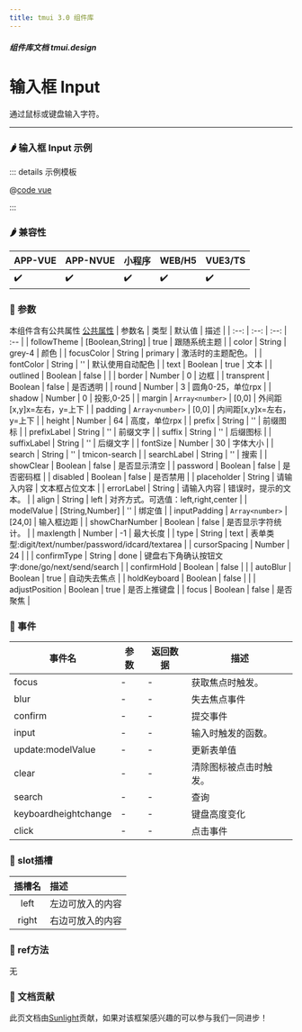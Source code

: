 ```yaml
---
title: tmui 3.0 组件库
---
```


<dirtoc></dirtoc>

##### 组件库文档 tmui.design

# 输入框 Input
通过鼠标或键盘输入字符。

---

### :hot_pepper: 输入框 Input 示例

<webview url="https://tmui.design/h5/#/pages/form/input"></webview>

::: details 示例模板

@[code vue](pages/form/input.nvue)

:::

### :hot_pepper: 兼容性

| APP-VUE | APP-NVUE | 小程序 | WEB/H5 | VUE3/TS |
| --- | --- | --- | --- | --- |
| :heavy_check_mark: | :heavy_check_mark: | :heavy_check_mark: | :heavy_check_mark: | :heavy_check_mark: |

### :seedling: 参数
本组件含有公共属性 [公共属性](/doc/spec/组件公共样式.md)
| 参数名 | 类型 | 默认值 | 描述 |
| :--: | :--: | :--: | :-- |
| followTheme | [Boolean,String] | true | 跟随系统主题 |
| color | String | grey-4 | 颜色 |
| focusColor | String | primary | 激活时的主题配色。 |
| fontColor | String | '' | 默认使用自动配色 |
| text | Boolean | true | 文本 |
| outlined | Boolean | false |  |
| border | Number | 0 | 边框 |
| transprent | Boolean | false | 是否透明 |
| round | Number | 3 | 圆角0-25，单位rpx |
| shadow | Number | 0 | 投影,0-25 |
| margin | `Array<number>` | [0,0] | 外间距[x,y]x=左右，y=上下 |
| padding | `Array<number>` | [0,0] | 内间距[x,y]x=左右，y=上下 |
| height | Number | 64 | 高度，单位rpx |
| prefix | String | '' | 前缀图标 |
| prefixLabel | String | '' | 前缀文字  |
| suffix | String | '' | 后缀图标 |
| suffixLabel | String | '' | 后缀文字 |
| fontSize | Number | 30 | 字体大小 |
| search | String | '' | tmicon-search |
| searchLabel | String | '' | 搜索 |
| showClear | Boolean | false | 是否显示清空 |
| password | Boolean | false | 是否密码框 |
| disabled | Boolean | false | 是否禁用 |
| placeholder | String | 请输入内容 | 文本框占位文本 |
| errorLabel | String | 请输入内容 | 错误时，提示的文本。 |
| align | String | left | 对齐方式。可选值：left,right,center |
| modelValue | [String,Number] | '' | 绑定值 |
| inputPadding | `Array<number>` | [24,0] | 输入框边距 |
| showCharNumber | Boolean | false | 是否显示字符统计。 |
| maxlength | Number | -1 | 最大长度 |
| type | String | text | 表单类型:digit/text/number/password/idcard/textarea |
| cursorSpacing | Number | 24 |  |
| confirmType | String | done | 键盘右下角确认按钮文字:done/go/next/send/search |
| confirmHold | Boolean | false |  |
| autoBlur | Boolean | true | 自动失去焦点 |
| holdKeyboard | Boolean | false |  |
| adjustPosition | Boolean | true | 是否上推键盘 |
| focus | Boolean | false | 是否聚焦 |

### :rose: 事件
| 事件名 | 参数 | 返回数据 | 描述 |
| --- | --- | --- | --- |
| focus | - | - | 获取焦点时触发。 |
| blur | - | - | 失去焦点事件 |
| confirm | - | - | 提交事件 |
| input | - | - | 输入时触发的函数。 |
| update:modelValue | - | - | 更新表单值 |
| clear | - | - | 清除图标被点击时触发。 |
| search | - | - | 查询 |
| keyboardheightchange | - | - | 键盘高度变化 |
| click | - | - | 点击事件 |


### :corn: slot插槽
| 插槽名  | 描述 |
| :--: | :-- |
| left |  左边可放入的内容 |
| right |  右边可放入的内容 |

### :green_salad: ref方法
无

### :couplekiss: 文档贡献
此页文档由[Sunlight](https://gitee.com/rzg)贡献，如果对该框架感兴趣的可以参与我们一同进步！

